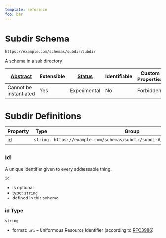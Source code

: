 ```yaml
---
template: reference
foo: bar
---
```


# Subdir Schema

```
https://example.com/schemas/subdir/subdir
```

A schema in a sub directory

| [Abstract](../../abstract.md) | Extensible | [Status](../../status.md) | Identifiable | Custom Properties | Additional Properties | Defined In |
|-------------------------------|------------|---------------------------|--------------|-------------------|-----------------------|------------|
| Cannot be instantiated | Yes | Experimental | No | Forbidden | Permitted | [subdir/subdir.schema.json](subdir/subdir.schema.json) |

# Subdir Definitions

| Property | Type | Group |
|----------|------|-------|
| [id](#id) | `string` | `https://example.com/schemas/subdir/subdir#/definitions/content` |

## id

A unique identifier given to every addressable thing.

`id`
* is optional
* type: `string`
* defined in this schema

### id Type


`string`
* format: `uri` – Uniformous Resource Identifier (according to [RFC3986](http://tools.ietf.org/html/rfc3986))





